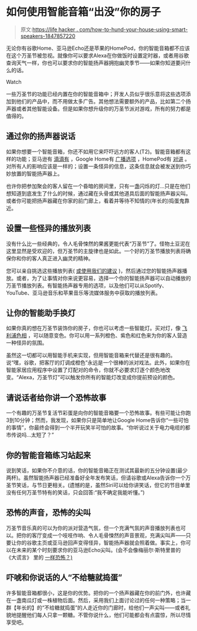 # 如何使用智能音箱“出没”你的房子

> 原文:[https://life hacker . com/how-to-hund-your-house-using-smart-speakers-1847857220](https://lifehacker.com/how-to-haunt-your-house-using-smart-speakers-1847857220)

无论你有谷歌Home、亚马逊Echo还是苹果的HomePod，你的智能音箱都不应该在这个万圣节被忽视。就像你可以要求Alexa在你做饭时设置定时器，或者用谷歌查询天气一样，你也可以要求你的智能扬声器拥抱幽灵季节——如果你知道要问什么的话。

Watch

一些万圣节的功能已经内置在你的智能音箱中；开发人员似乎很乐意将这些选项添加到他们的产品中，而不用做太多广告。其他想法需要额外的产品，比如第二个扬声器或者其他智能设备。但是如果你想升级你的万圣节派对游戏，所有的努力都是值得的。

## 通过你的扬声器说话

如果你想要一个智能音箱，你还不如用它来吓吓远方的客人(T2)。智能音箱都有这样的功能；亚马逊有 [滴滴有](https://www.amazon.com/alexa-drop-in-calling-intercom/b?asc_campaign=InlineText&asc_refurl=https://lifehacker.com/how-to-haunt-your-house-using-smart-speakers-1847857220&asc_source=&node=21393410011&tag=kinjalifehackerlink-20) ，Google Home有 [广播选项](https://support.google.com/googlenest/answer/7531913?hl=en&co=GENIE.Platform=Android#zippy=%2Cwhat-you-need%2Cwhere-will-the-broadcast-play) ，HomePod有 [对讲](https://support.apple.com/en-us/HT206149) 。对所有人的影响应该是一样的；设置一条怪异的信息，这条信息就会被发送到你巧妙放置的智能扬声器上。

也许你把参加聚会的客人留在一个昏暗的房间里，只有一盏闪烁的灯...只是在他们想知道到底发生了什么的时候，通过藏在头骨或其他道具后面的智能扬声器尖叫。或者你可能把扬声器藏在你家的前门廊上，看着并等待不知情的(年长的)捣蛋鬼靠近。

## 设置一些怪异的播放列表

没有什么比一些经典的，令人毛骨悚然的果酱更能代表“万圣节”了。怪物土豆泥在这里显然是受欢迎的，但万圣节的主旋律也是如此。一个好的万圣节播放列表将确保你和你的客人真正进入幽灵的精神。

您可以亲自挑选这些播放列表( [或使用我们的建议](https://lifehacker.com/here-are-two-halloween-playlists-one-to-get-your-party-1847739772) )，然后通过您的智能扬声器播放。或者，为了让事情对你来说更容易，选择一个你的智能扬声器可以自动播放的万圣节播放列表。有智能扬声器专用的选项，以及他们可以从Spotify、YouTube、亚马逊音乐和苹果音乐等流媒体服务中获取的播放列表。

## 让你的智能助手换灯

如果你真的想在万圣节装饰你的房子，你也可以考虑一些智能灯。买对灯，像 [飞利浦色相](https://www.philips-hue.com/en-us/p/hue-white-and-color-ambiance-3-pack-e26/046677562786) ，可以随意变色。你可以用一系列橙色、紫色和红色来为你的客人营造一种怪异的氛围。

虽然这一切都可以用智能手机来实现，但用智能音箱来代替还是很有趣的。说“嘿，谷歌，把客厅的灯调成橙色”永远是一个很棒的派对戏法。此外，如果你在智能家居应用程序中设置了灯配对的命令，你就不必要求灯逐个颜色地改变。“Alexa，万圣节灯”可以触发你所有的智能灯改变成你提前预设的颜色。

## 请说话者给你讲一个恐怖故事

一个有趣的万圣节复活节彩蛋是向你的智能音箱要一个恐怖故事。有些可能让你跑3到10分钟；然而，我发现，如果你只是简单地让Google Home告诉你“一些可怕的事情”，你最终会得到一个半开玩笑半可怕的故事。“你听说过关于电力电缆的都市传说吗...太短了？”

## 你的智能音箱练习站起来

说到笑话，如果你不介意的话，你的智能音箱正在测试其最新的五分钟设置(最少两杯)。虽然智能扬声器已经准备好全年发布笑话，但请谷歌或Alexa告诉你一个万圣节笑话，与节日更相关。(遗憾的是，虽然Siri可以给你讲笑话，但它的节目单里没有任何万圣节特有的笑话，只会回答:“我不确定我能听懂。”)

## 恐怖的声音，恐怖的尖叫

万圣节音乐真的可以为你的派对营造气氛，但一个充满气氛的声音播放列表也可以。把你的客厅变成一个吱吱作响、令人毛骨悚然的声音景观，充满尖叫声——只要让你的谷歌主页或亚马逊回声变得怪异，智能扬声器就会照着做。事实上，你可以在未来的某个时刻要求你的亚马逊Echo尖叫。(会不会像梅丽尔·斯特里普的《大谎言》 里的 [一样恐怖？)](https://youtu.be/G450Xcsx1l8?t=41)

## 吓唬和你说话的人“不给糖就捣蛋”

许多智能音箱都很小，这是你的优势。把你的一个扬声器藏在你的前门外，也许藏在一盏南瓜灯或一株植物后面。然后，采用我们上面讨论过的任何一种策略；当一群【年长的】的“不给糖就捣蛋”的人走近你的门廊时，给他们一声尖叫——或者礼貌地提醒他们每人只拿一颗糖。不管你说什么，他们可能都会有点震惊，所以尽情享受吧。